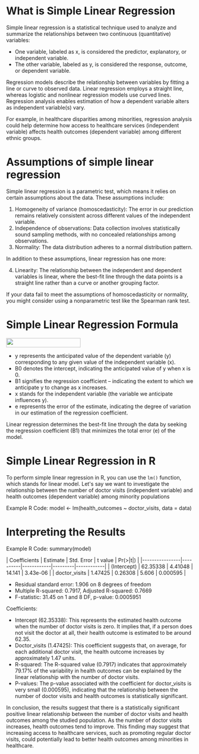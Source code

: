 # What is Simple Linear Regression

Simple linear regression is a statistical technique used to analyze and summarize the relationships between two continuous (quantitative) variables:

* One variable, labeled as x, is considered the predictor, explanatory, or independent variable.
* The other variable, labeled as y, is considered the response, outcome, or dependent variable.

Regression models describe the relationship between variables by fitting a line or curve to observed data. Linear regression employs a straight line, whereas logistic and nonlinear regression models use curved lines. Regression analysis enables estimation of how a dependent variable alters as independent variable(s) vary.

For example, in healthcare disparities among minorities, regression analysis could help determine how access to healthcare services (independent variable) affects health outcomes (dependent variable) among different ethnic groups.

# Assumptions of simple linear regression
Simple linear regression is a parametric test, which means it relies on certain assumptions about the data. These assumptions include:

1. Homogeneity of variance (homoscedasticity): The error in our prediction remains relatively consistent across different values of the independent variable.
2. Independence of observations: Data collection involves statistically sound sampling methods, with no concealed relationships among observations.
3. Normality: The data distribution adheres to a normal distribution pattern.

In addition to these assumptions, linear regression has one more:

4. Linearity: The relationship between the independent and dependent variables is linear, where the best-fit line through the data points is a straight line rather than a curve or another grouping factor.

If your data fail to meet the assumptions of homoscedasticity or normality, you might consider using a nonparametric test like the Spearman rank test.

# Simple Linear Regression Formula
<img src="https://www.scribbr.com/wp-content/ql-cache/quicklatex.com-24c2acc90e12e44ba70f7cae7508ae7e_l3.png" width="200" height="25">

* y represents the anticipated value of the dependent variable (y) corresponding to any given value of the independent variable (x).
* B0 denotes the intercept, indicating the anticipated value of y when x is 0.
* B1 signifies the regression coefficient – indicating the extent to which we anticipate y to change as x increases.
* x stands for the independent variable (the variable we anticipate influences y).
* e represents the error of the estimate, indicating the degree of variation in our estimation of the regression coefficient.
  
Linear regression determines the best-fit line through the data by seeking the regression coefficient (B1) that minimizes the total error (e) of the model.

# Simple Linear Regression in R

To perform simple linear regression in R, you can use the `lm()` function, which stands for linear model. Let's say we want to investigate the relationship between the number of doctor visits (independent variable) and health outcomes (dependent variable) among minority populations

Example R Code: model <- lm(health_outcomes ~ doctor_visits, data = data)

# Interpreting the Results
Example R Code: summary(model)

| Coefficients   | Estimate | Std. Error | t value | Pr(>|t|)   |
|----------------|----------|------------|---------|------------|
| (Intercept)    | 62.35338 | 4.41048    | 14.141  | 3.43e-06   |
| doctor_visits  | 1.47425  | 0.26308    | 5.606   | 0.000595   |

- Residual standard error: 1.906 on 8 degrees of freedom
- Multiple R-squared: 0.7917, Adjusted R-squared: 0.7669
- F-statistic: 31.45 on 1 and 8 DF, p-value: 0.0005951

Coefficients:

* Intercept (62.35338): This represents the estimated health outcome when the number of doctor visits is zero. It implies that, if a person does not visit the doctor at all, their health outcome is estimated to be around 62.35.
* Doctor_visits (1.47425): This coefficient suggests that, on average, for each additional doctor visit, the health outcome increases by approximately 1.47 units.
* R-squared: The R-squared value (0.7917) indicates that approximately 79.17% of the variability in health outcomes can be explained by the linear relationship with the number of doctor visits.
* P-values: The p-value associated with the coefficient for doctor_visits is very small (0.000595), indicating that the relationship between the number of doctor visits and health outcomes is statistically significant.

In conclusion, the results suggest that there is a statistically significant positive linear relationship between the number of doctor visits and health outcomes among the studied population. As the number of doctor visits increases, health outcomes tend to improve. This finding may suggest that increasing access to healthcare services, such as promoting regular doctor visits, could potentially lead to better health outcomes among minorities in healthcare.


